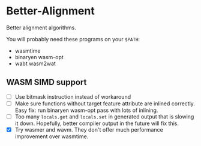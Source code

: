 # Better-Alignment
Better alignment algorithms.

You will probably need these programs on your `$PATH`:
* wasmtime
* binaryen wasm-opt
* wabt wasm2wat

## WASM SIMD support
* [ ] Use bitmask instruction instead of workaround
* [ ] Make sure functions without target feature attribute are inlined correctly.
Easy fix: run binaryen wasm-opt pass with lots of inlining.
* [ ] Too many `locals.get` and `locals.set` in generated output that is slowing it down.
Hopefully, better compiler output in the future will fix this.
* [x] Try wasmer and wavm. They don't offer much performance improvement over wasmtime.
